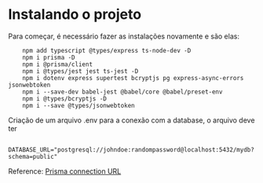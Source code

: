 # Instalando o projeto

Para começar, é necessário fazer as instalações novamente e são elas:
```
    npm add typescript @types/express ts-node-dev -D
    npm i prisma -D
    npm i @prisma/client
    npm i @types/jest jest ts-jest -D
    npm i dotenv express supertest bcryptjs pg express-async-errors jsonwebtoken
    npm i --save-dev babel-jest @babel/core @babel/preset-env
    npm i @types/bcryptjs -D
    npm i --save @types/jsonwebtoken
```

Criação de um arquivo .env para a conexão com a database, o arquivo deve ter
```
    DATABASE_URL="postgresql://johndoe:randompassword@localhost:5432/mydb?schema=public"
```
Reference: [Prisma connection URL](https://www.prisma.io/docs/reference/database-reference/connection-urls)
